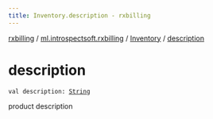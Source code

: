 ```yaml
---
title: Inventory.description - rxbilling
---
```


[rxbilling](../../index.html) / [ml.introspectsoft.rxbilling](../index.html) / [Inventory](index.html) / [description](./description.html)

# description

`val description: `[`String`](https://kotlinlang.org/api/latest/jvm/stdlib/kotlin/-string/index.html)

product description

